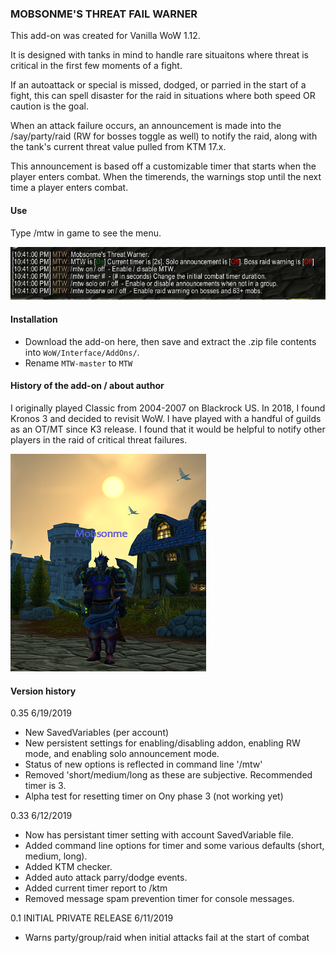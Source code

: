 
### MOBSONME'S THREAT FAIL WARNER


This add-on was created for Vanilla WoW 1.12.

It is designed with tanks in mind to handle rare situaitons where threat is critical in the first few moments of a fight. 

If an autoattack or special is missed, dodged, or parried in the start of a fight, this can spell disaster for the raid in situations where both speed OR caution is the goal. 

When an attack failure occurs, an announcement is made into the /say/party/raid (RW for bosses toggle as well) to notify the raid, along with the tank's current threat value pulled from KTM 17.x. 

This announcement is based off a customizable timer that starts when the player enters combat. When the timerends, the warnings stop until the next time a player enters combat. 

#### Use
Type /mtw in game to see the menu.

![Alt text](images/mtw.jpg?raw=true "Slash command /mtw")

#### Installation
- Download the add-on here, then save and extract the .zip file contents into `WoW/Interface/AddOns/`.
- Rename `MTW-master` to `MTW`

#### History of the add-on / about author
I originally played Classic from 2004-2007 on Blackrock US.  In 2018, I found Kronos 3 and decided to revisit WoW. I have played with a handful of guilds as an OT/MT since K3 release. I found that it would be helpful to notify other players in the raid of critical threat failures. 

![Alt text](images/mobs.png?raw=true "Mobsonme K3")


#### Version history
0.35 6/19/2019
- New SavedVariables (per account)
- New persistent settings for enabling/disabling addon, enabling RW mode, and enabling solo announcement mode.
- Status of new options is reflected in command line '/mtw'
- Removed 'short/medium/long as these are subjective. Recommended timer is 3.
- Alpha test for resetting timer on Ony phase 3 (not working yet)

0.33 6/12/2019
- Now has persistant timer setting with account SavedVariable file.
- Added command line options for timer and some various defaults (short, medium, long).
- Added KTM checker.
- Added auto attack parry/dodge events.
- Added current timer report to /ktm
- Removed message spam prevention timer for console messages.

0.1 
INITIAL PRIVATE RELEASE 6/11/2019
- Warns party/group/raid when initial attacks fail at the start of combat



